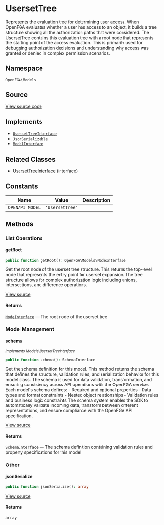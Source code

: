 # UsersetTree

Represents the evaluation tree for determining user access. When OpenFGA evaluates whether a user has access to an object, it builds a tree structure showing all the authorization paths that were considered. The UsersetTree contains this evaluation tree with a root node that represents the starting point of the access evaluation. This is primarily used for debugging authorization decisions and understanding why access was granted or denied in complex permission scenarios.

## Namespace
`OpenFGA\Models`

## Source
[View source code](https://github.com/evansims/openfga-php/blob/main/src/Models/UsersetTree.php)

## Implements
* [`UsersetTreeInterface`](UsersetTreeInterface.md)
* `JsonSerializable`
* [`ModelInterface`](ModelInterface.md)

## Related Classes
* [UsersetTreeInterface](Models/UsersetTreeInterface.md) (interface)

## Constants
| Name | Value | Description |
|------|-------|-------------|
| `OPENAPI_MODEL` | `'UsersetTree'` |  |


## Methods

                                                                        
### List Operations
#### getRoot


```php
public function getRoot(): OpenFGA\Models\NodeInterface
```

Get the root node of the userset tree structure. This returns the top-level node that represents the entry point for userset expansion. The tree structure allows for complex authorization logic including unions, intersections, and difference operations.

[View source](https://github.com/evansims/openfga-php/blob/main/src/Models/UsersetTree.php#L53)


#### Returns
[`NodeInterface`](NodeInterface.md) — The root node of the userset tree
### Model Management
#### schema

*<small>Implements Models\UsersetTreeInterface</small>*  

```php
public function schema(): SchemaInterface
```

Get the schema definition for this model. This method returns the schema that defines the structure, validation rules, and serialization behavior for this model class. The schema is used for data validation, transformation, and ensuring consistency across API operations with the OpenFGA service. Each model&#039;s schema defines: - Required and optional properties - Data types and format constraints - Nested object relationships - Validation rules and business logic constraints The schema system enables the SDK to automatically validate incoming data, transform between different representations, and ensure compliance with the OpenFGA API specification.

[View source](https://github.com/evansims/openfga-php/blob/main/src/Models/ModelInterface.php#L52)


#### Returns
`SchemaInterface` — The schema definition containing validation rules and property specifications for this model
### Other
#### jsonSerialize


```php
public function jsonSerialize(): array
```


[View source](https://github.com/evansims/openfga-php/blob/main/src/Models/UsersetTree.php#L62)


#### Returns
`array`
